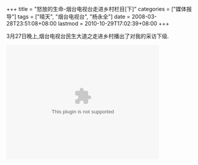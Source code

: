 +++
title = "怒放的生命-烟台电视台走进乡村栏目[下]"
categories = ["媒体报导"]
tags = ["晴天", "烟台电视台", "杨永全"]
date = 2008-03-28T23:51:08+08:00
lastmod = 2010-10-29T17:02:39+08:00
+++



3月27日晚上,烟台电视台民生大道之走进乡村播出了对我的采访下级.


<object classid="clsid:6bf52a52-394a-11d3-b153-00c04f79faa6" width="400" height="300" codebase="http://activex.microsoft.com/activex/controls/mplayer/en/nsmp2inf.cab#Version=5,1,52,701"><param name="url" value="https://www.qt06.com/attachment/zjxc200803272018_1.wmv" /><embed type="application/x-mplayer2" width="400" height="300" src="https://www.qt06.com/attachment/zjxc200803272018_1.wmv"></embed></object>